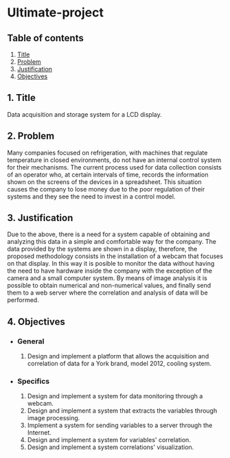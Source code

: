 # Ultimate-project

## Table of contents
  1.  [Title](https://github.com/JhonCorro/Ultimate-project#1-title-might-be-changed)
  2.  [Problem](https://github.com/JhonCorro/Ultimate-project#2-problem)
  3.  [Justification](https://github.com/JhonCorro/Ultimate-project#3-justification)
  4.  [Objectives](https://github.com/JhonCorro/Ultimate-project#4-objectives)

## 1. Title
Data acquisition and storage system for a LCD display.

## 2. Problem
Many companies focused on refrigeration, with machines that regulate temperature in closed environments, do not have an internal control system for their mechanisms. The current process used for data collection consists of an operator who, at certain intervals of time, records the information shown on the screens of the devices in a spreadsheet. This situation causes the company to lose money due to the poor regulation of their systems and they see the need to invest in a control model.

## 3. Justification
Due to the above, there is a need for a system capable of obtaining and analyzing this data in a simple and comfortable way for the company. The data provided by the systems are shown in a display, therefore, the proposed methodology consists in the installation of a webcam that focuses on that display. In this way it is posible to monitor the data without having the need to have hardware inside the company with the exception of the camera and a small computer system. By means of image analysis it is possible to obtain numerical and non-numerical values, and finally send them to a web server where the correlation and analysis of data will be performed.

## 4. Objectives
  * ### General
      1.  Design and implement a platform that allows the acquisition and correlation of data for a York brand, model 2012, cooling system.
  * ### Specifics
      1.  Design and implement a system for data monitoring through a webcam.
      2.  Design and implement a system that extracts the variables through image processing.
      3.  Implement a system for sending variables to a server through the Internet.
      4.  Design and implement a system for variables' correlation.
      5.  Design and implement a system correlations' visualization.
